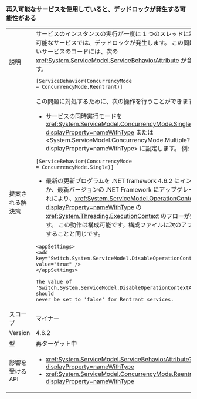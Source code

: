 ### <a name="deadlock-may-result-when-using-reentrant-services"></a>再入可能なサービスを使用していると、デッドロックが発生する可能性がある

|   |   |
|---|---|
|説明|サービスのインスタンスの実行が一度に 1 つのスレッドに制限される再入可能なサービスでは、デッドロックが発生します。 この問題が発生しやすいサービスのコードには、次の <xref:System.ServiceModel.ServiceBehaviorAttribute> が含まれています。<pre><code class="language-csharp">[ServiceBehavior(ConcurrencyMode = ConcurrencyMode.Reentrant)]&#13;&#10;</code></pre>|
|提案される解決策|この問題に対処するために、次の操作を行うことができます。<ul><li>サービスの同時実行モードを <xref:System.ServiceModel.ConcurrencyMode.Single?displayProperty=nameWithType> または &lt;System.ServiceModel.ConcurrencyMode.Multiple?displayProperty=nameWithType&gt; に設定します。 例:</li></ul><pre><code class="language-csharp">[ServiceBehavior(ConcurrencyMode = ConcurrencyMode.Single)]&#13;&#10;</code></pre><ul><li>最新の更新プログラムを .NET framework 4.6.2 にインストールするか、最新バージョンの .NET Framework にアップグレードします。 これにより、<xref:System.ServiceModel.OperationContext.Current?displayProperty=nameWithType> の <xref:System.Threading.ExecutionContext> のフローが無効になります。 この動作は構成可能です。構成ファイルに次のアプリ設定を追加することと同じです。</li></ul><pre><code class="language-xml">&lt;appSettings&gt;&#13;&#10;&lt;add key=&quot;Switch.System.ServiceModel.DisableOperationContextAsyncFlow&quot; value=&quot;true&quot; /&gt;&#13;&#10;&lt;/appSettings&gt;&#13;&#10;&#13;&#10;The value of &#39;Switch.System.ServiceModel.DisableOperationContextAsyncFlow&#39; should never be set to &#39;false&#39; for Rentrant services.&#13;&#10;</code></pre>|
|スコープ|マイナー|
|Version|4.6.2|
|型|再ターゲット中|
|影響を受ける API|<ul><li><xref:System.ServiceModel.ServiceBehaviorAttribute?displayProperty=nameWithType></li><li><xref:System.ServiceModel.ConcurrencyMode.Reentrant?displayProperty=nameWithType></li></ul>|

